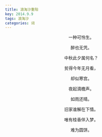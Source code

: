 ```yaml
---
title: 浪淘沙重阳
key: 2014.9.9
tags: 浪淘沙
categories: 词
---
```


<p align="center">一种可怜生。
</p>
<p align="center">醉也无凭。
</p>
<p align="center">中秋此夕属何名？
</p>
<p align="center">贫得今年无月看，
</p>
<p align="center">却似寒宫。
</p>
<p align="center">夜起滴檐声。
</p>
<p align="center">如雨还晴。
</p>
<p align="center">旧家谁解在下情。
</p>
<p align="center">唯有桂香伴入梦。
</p>
<p align="center">难为圆饼。
</p>

